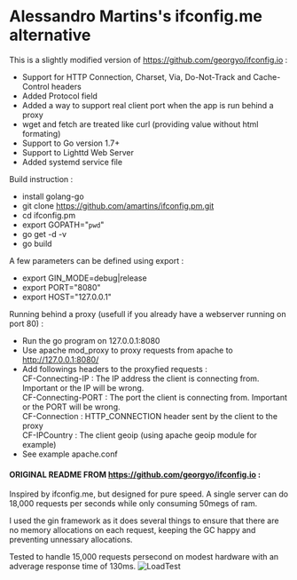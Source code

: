 # Alessandro Martins's ifconfig.me alternative

This is a slightly modified version of https://github.com/georgyo/ifconfig.io :
* Support for HTTP Connection, Charset, Via, Do-Not-Track and Cache-Control headers
* Added Protocol field
* Added a way to support real client port when the app is run behind a proxy
* wget and fetch are treated like curl (providing value without html formating)
* Support to Go version 1.7+
* Support to Lighttd Web Server
* Added systemd service file

Build instruction :
* install golang-go
* git clone https://github.com/amartins/ifconfig.pm.git
* cd ifconfig.pm
* export GOPATH="`pwd`"
* go get -d -v
* go build

A few parameters can be defined using export :
* export GIN_MODE=debug|release
* export PORT="8080"
* export HOST="127.0.0.1"

Running behind a proxy (usefull if you already have a webserver running on port 80) :
* Run the go program on 127.0.0.1:8080
* Use apache mod_proxy to proxy requests from apache to http://127.0.0.1:8080/
* Add followings headers to the proxyfied requests :<br>
	CF-Connecting-IP : The IP address the client is connecting from. Important or the IP will be wrong.<br>
	CF-Connecting-PORT : The port the client is connecting from. Important or the PORT will be wrong.<br>
	CF-Connection : HTTP_CONNECTION header sent by the client to the proxy<br>
	CF-IPCountry : The client geoip (using apache geoip module for example)
* See example apache.conf

#### ORIGINAL README FROM https://github.com/georgyo/ifconfig.io :

Inspired by ifconfig.me, but designed for pure speed. A single server can do 18,000 requests per seconds while only consuming 50megs of ram.

I used the gin framework as it does several things to ensure that there are no memory allocations on each request, keeping the GC happy and preventing unnessary allocations.

Tested to handle 15,000 requests persecond on modest hardware with an adverage response time of 130ms.
![LoadTest](http://i.imgur.com/xgR4u1e.png)
